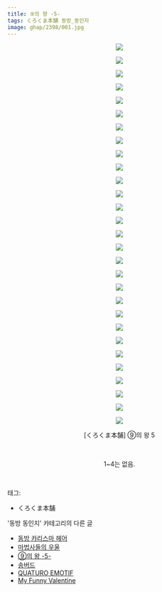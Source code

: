 ```yaml
---
title: ⑨의 왕 -5-
tags: くろくま本舗 동방_동인지
image: ghap/2398/001.jpg
---
```

<div class="article">
<p style="text-align: center; clear: none; float: none;"><img src="{{ site.nasurl }}/ghap/2398/001.jpg"/></p>
<p style="text-align: center; clear: none; float: none;"><img src="{{ site.nasurl }}/ghap/2398/002.jpg"/></p>
<p style="text-align: center; clear: none; float: none;"><img src="{{ site.nasurl }}/ghap/2398/003.jpg"/></p>
<p style="text-align: center; clear: none; float: none;"><img src="{{ site.nasurl }}/ghap/2398/004.jpg"/></p>
<p style="text-align: center; clear: none; float: none;"><img src="{{ site.nasurl }}/ghap/2398/005.jpg"/></p>
<p style="text-align: center; clear: none; float: none;"><img src="{{ site.nasurl }}/ghap/2398/006.jpg"/></p>
<p style="text-align: center; clear: none; float: none;"><img src="{{ site.nasurl }}/ghap/2398/007.jpg"/></p>
<p style="text-align: center; clear: none; float: none;"><img src="{{ site.nasurl }}/ghap/2398/008.jpg"/></p>
<p style="text-align: center; clear: none; float: none;"><img src="{{ site.nasurl }}/ghap/2398/009.jpg"/></p>
<p style="text-align: center; clear: none; float: none;"><img src="{{ site.nasurl }}/ghap/2398/010.jpg"/></p>
<p style="text-align: center; clear: none; float: none;"><img src="{{ site.nasurl }}/ghap/2398/011.jpg"/></p>
<p style="text-align: center; clear: none; float: none;"><img src="{{ site.nasurl }}/ghap/2398/012.jpg"/></p>
<p style="text-align: center; clear: none; float: none;"><img src="{{ site.nasurl }}/ghap/2398/013.jpg"/></p>
<p style="text-align: center; clear: none; float: none;"><img src="{{ site.nasurl }}/ghap/2398/014.jpg"/></p>
<p style="text-align: center; clear: none; float: none;"><img src="{{ site.nasurl }}/ghap/2398/015.jpg"/></p>
<p style="text-align: center; clear: none; float: none;"><img src="{{ site.nasurl }}/ghap/2398/016.jpg"/></p>
<p style="text-align: center; clear: none; float: none;"><img src="{{ site.nasurl }}/ghap/2398/017.jpg"/></p>
<p style="text-align: center; clear: none; float: none;"><img src="{{ site.nasurl }}/ghap/2398/018.jpg"/></p>
<p style="text-align: center; clear: none; float: none;"><img src="{{ site.nasurl }}/ghap/2398/019.jpg"/></p>
<p style="text-align: center; clear: none; float: none;"><img src="{{ site.nasurl }}/ghap/2398/020.jpg"/></p>
<p style="text-align: center; clear: none; float: none;"><img src="{{ site.nasurl }}/ghap/2398/021.jpg"/></p>
<p style="text-align: center; clear: none; float: none;"><img src="{{ site.nasurl }}/ghap/2398/022.jpg"/></p>
<p style="text-align: center; clear: none; float: none;"><img src="{{ site.nasurl }}/ghap/2398/023.jpg"/></p>
<p style="text-align: center; clear: none; float: none;"><img src="{{ site.nasurl }}/ghap/2398/024.jpg"/></p>
<p style="text-align: center; clear: none; float: none;"><img src="{{ site.nasurl }}/ghap/2398/025.jpg"/></p>
<p style="text-align: center; clear: none; float: none;"><img src="{{ site.nasurl }}/ghap/2398/026.jpg"/></p>
<p style="text-align: center; clear: none; float: none;"><img src="{{ site.nasurl }}/ghap/2398/027.jpg"/></p>
<p style="text-align: center; clear: none; float: none;"><img src="{{ site.nasurl }}/ghap/2398/028.jpg"/></p>
<p style="text-align: center; clear: none; float: none;"><img src="{{ site.nasurl }}/ghap/2398/029.jpg"/></p>
<p style="text-align: center; clear: none; float: none;">[くろくま本舗] ⑨의 왕 5</p>
<p style="text-align: center; clear: none; float: none;"><br/></p>
<p style="text-align: center; clear: none; float: none;">1~4는 없음.</p>
<p><br/></p>
</div><div class="tagTrail">
<p>태그: </p>
<ul>
<li>くろくま本舗</li>
</ul>
</div><div class="another">
<p>'동방 동인지' 카테고리의 다른 글</p>
<ul>
<li><a href="/2016-09-30-ghap_2401">동방 카리스마 헤어</a></li>
<li><a href="/2016-09-29-ghap_2399">마법사들의 우울</a></li>
<li><a href="/2016-09-29-ghap_2398">⑨의 왕 -5-</a></li>
<li><a href="/2016-09-29-ghap_2397">송버드</a></li>
<li><a href="/2016-09-29-ghap_2396">QUATURO EMOTIF</a></li>
<li><a href="/2016-09-29-ghap_2395">My Funny Valentine</a></li>
</ul>
</div><div class="cb_module cb_fluid">
<div class="cb_wrt cb_profile">
</div><!-- commentList close -->
</div>